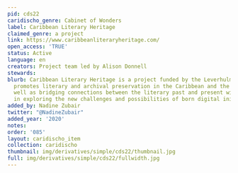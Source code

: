 ```yaml
---
pid: cds22
caridischo_genre: Cabinet of Wonders
label: Caribbean Literary Heritage
claimed_genre: a project
link: https://www.caribbeanliteraryheritage.com/
open_access: 'TRUE'
status: Active
language: en
creators: Project team led by Alison Donnell
stewards:
blurb: Caribbean Literary Heritage is a project funded by the Leverhulme Trust that
  promotes literary and archival preservation in the Caribbean and the diaspora, as
  well as bridging connections between the literary past and present with an interest
  in exploring the new challenges and possibilities of born digital initiatives.
added_by: Nadine Zubair
twitter: "@NadineZubair"
added_year: '2020'
notes:
order: '085'
layout: caridischo_item
collection: caridischo
thumbnail: img/derivatives/simple/cds22/thumbnail.jpg
full: img/derivatives/simple/cds22/fullwidth.jpg
---
```

